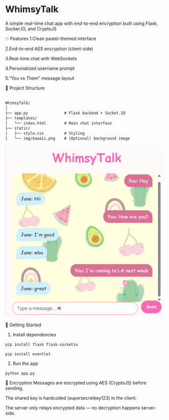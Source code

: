 # WhimsyTalk
A simple real-time chat app with end-to-end encryption built using Flask, Socket.IO, and CryptoJS

✨ Features
1.Clean pastel-themed interface

2.End-to-end AES encryption (client-side)

3.Real-time chat with WebSockets

4.Personalized username prompt

5.“You vs Them” message layout

📁 Project Structure
```

WhimsyTalk/
│
├── app.py                # Flask backend + Socket.IO
├── templates/
│   └── index.html        # Main chat interface
├── static/
│   ├── style.css         # Styling
│   └── img/kawaii.png    # (Optional) background image
```

![Screenshot](SS.png)


🚀 Getting Started
1. Install dependencies
```
pip install flask flask-socketio
```

```
pip install eventlet
```
2. Run the app
```
python app.py
```

🔐 Encryption
Messages are encrypted using AES (CryptoJS) before sending.

The shared key is hardcoded (supersecretkey123) in the client.

The server only relays encrypted data — no decryption happens server-side.
